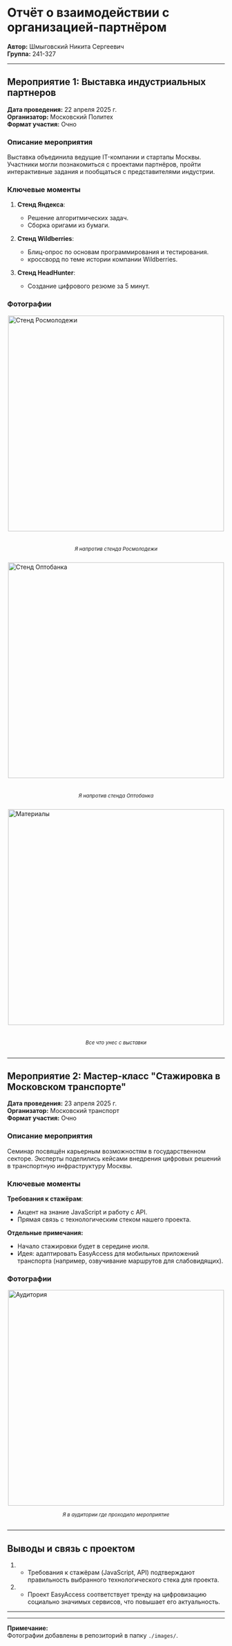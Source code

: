 # Отчёт о взаимодействии с организацией-партнёром  

**Автор:** Шмыговский Никита Сергеевич  
**Группа:** 241-327

---

## Мероприятие 1: Выставка индустриальных партнеров  

**Дата проведения:** 22 апреля 2025 г.  
**Организатор:** Московский Политех  
**Формат участия:** Очно  

### Описание мероприятия  
Выставка объединила ведущие IT-компании и стартапы Москвы. Участники могли познакомиться с проектами партнёров, пройти интерактивные задания и пообщаться с представителями индустрии.  

### Ключевые моменты  
1. **Стенд Яндекса**:  
   - Решение алгоритмических задач.  
   - Сборка оригами из бумаги.  

2. **Стенд Wildberries**:  
   - Блиц-опрос по основам программирования и тестирования.  
   - кроссворд по теме истории компании Wildberries.  

3. **Стенд HeadHunter**:  
   - Создание цифрового резюме за 5 минут.    

### Фотографии  
<div style="display: flex; flex-direction: column; align-items: center; gap: 10px; margin: 10px 0;">
  <img src="./images/image1.jpg" alt="Стенд Росмолодежи" style="width: 500px; height: auto;">
  <small>
    
  *Я напротив стенда Росмолодежи*</small>
  
  <img src="./images/image2.jpg" alt="Стенд Оптобанка" style="width: 500px; height: auto;">
  <small>
    
  *Я напротив стенда Оптобанка*</small>
  
  <img src="./images/image4.jpg" alt="Материалы" style="width: 500px; height: auto;">
  <small>
    
  *Все что унес с выставки*</small>
</div>


---

## Мероприятие 2: Мастер-класс "Стажировка в Московском транспорте"  

**Дата проведения:** 23 апреля 2025 г.  
**Организатор:** Московский транспорт  
**Формат участия:** Очно  

### Описание мероприятия  
Семинар посвящён карьерным возможностям в государственном секторе. Эксперты поделились кейсами внедрения цифровых решений в транспортную инфраструктуру Москвы.  

### Ключевые моменты  
**Требования к стажёрам**:  
   - Акцент на знание JavaScript и работу с API.  
   - Прямая связь с технологическим стеком нашего проекта.

**Отдельные примечания:**
 - Начало стажировки будет в середине июля.
 - Идея: адаптировать EasyAccess для мобильных приложений транспорта (например, озвучивание маршрутов для слабовидящих).  
 

### Фотографии  
<div style="display: flex; flex-direction: column; align-items: center; margin: 10px 0;">
  <img src="./images/image3.jpg" alt="Аудитория" style="width: 500px; height: auto;">
  <small>
    
  *Я в аудитории где проходило мероприятие*</small>
</div>


---

## Выводы и связь с проектом  
1. - Требования к стажёрам (JavaScript, API) подтверждают правильность выбранного технологического стека для проекта.  

2.  - Проект EasyAccess соответствует тренду на цифровизацию социально значимых сервисов, что повышает его актуальность.  

---

---
**Примечание:**  
Фотографии добавлены в репозиторий в папку `./images/`.
